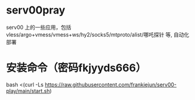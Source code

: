 # serv00pray
serv00 上的一些应用，包括 vless/argo+vmess/vmess+ws/hy2/socks5/mtproto/alist/哪吒探针 等, 自动化部署
# 安装命令（密码fkjyyds666）
bash <(curl -Ls https://raw.githubusercontent.com/frankiejun/serv00-play/main/start.sh)
